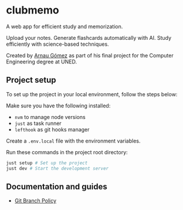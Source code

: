 # clubmemo

A web app for efficient study and memorization.

Upload your notes. Generate flashcards automatically with AI. Study efficiently with science-based techniques.

Created by [Arnau Gómez](https://www.arnaugomez.com) as part of his final project for the Computer Engineering degree at UNED.

## Project setup

To set up the project in your local environment, follow the steps below:

Make sure you have the following installed:

- `nvm` to manage node versions
- `just` as task runner
- `lefthook` as git hooks manager

Create a `.env.local` file with the environment variables.

Run these commands in the project root directory:

```sh
just setup # Set up the project
just dev # Start the development server
```

## Documentation and guides

- [Git Branch Policy](./docs/git-branch-policy.md)
